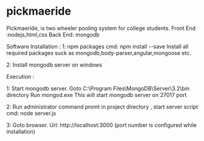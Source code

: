# pickmaeride
Pickmaeride, is two wheeler pooling system for college students. Front End :nodejs,html,css Back End: mongodb

Software Installation :
 1: npm packages
    cmd: npm install <packagename> --save
    Install all required packages suck as mongodb,body-parser,angular,mongoose etc.
    
 2: Install mongodb server on windows
 
 Execution :
 
 1: Start mongodb server.
    Goto C:\Program Files\MongoDB\Server\3.2\bin directory
    Run mongod.exe
    This will start mongodb server on 27017 port
 
 2: Run administrator command promt in project directory , start server script
    cmd: node server.js
    
 3: Goto browser.
    Url: http://localhost:3000  (port number is configured while installation)

